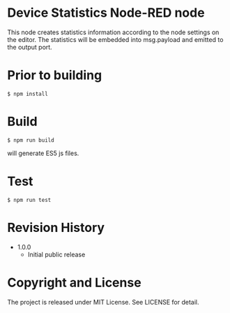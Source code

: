 Device Statistics Node-RED node
===

This node creates statistics information according to the node settings on the editor. The statistics will be embedded into msg.payload and emitted to the output port.

# Prior to building

```
$ npm install
```

# Build

```
$ npm run build
```
will generate ES5 js files.

# Test

```
$ npm run test
```

# Revision History

* 1.0.0
  - Initial public release

# Copyright and License

The project is released under MIT License. See LICENSE for detail.

